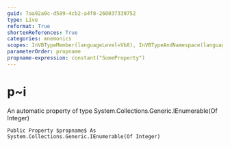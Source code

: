 ```yaml
---
guid: 7aa92a0c-d589-4cb2-a4f8-260037339752
type: Live
reformat: True
shortenReferences: True
categories: mnemonics
scopes: InVBTypeMember(languageLevel=Vb8), InVBTypeAndNamespace(languageLevel=Vb8)
parameterOrder: propname
propname-expression: constant("SomeProperty")
---
```


# p~i

An automatic property of type System.Collections.Generic.IEnumerable(Of Integer)

```
Public Property $propname$ As System.Collections.Generic.IEnumerable(Of Integer)
```
